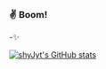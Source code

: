 ### :v: Boom!

-:sparkles: 

[![shyJyt's GitHub stats](https://github-readme-stats.vercel.app/api?username=shyJyt&show_icons=true&theme=blueberry )](https://github.com/anuraghazra/github-readme-stats)
